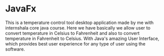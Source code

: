 # JavaFx
This is a temperature control tool desktop application made by me with internshala core java course.
Here we have basically we allow user to convert temperature in Celsius to Fahrenheit and also to convert temperature in Fahrenheit to Celsius.
With Java's amazing User Interface, which provides best user experience for any type of user using the software.
